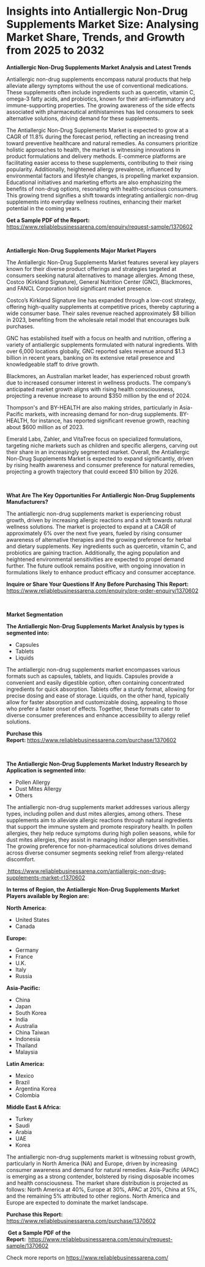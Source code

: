 <p><h1>Insights into Antiallergic Non-Drug Supplements Market Size: Analysing Market Share, Trends, and Growth from 2025 to 2032</h1></p><p><strong>Antiallergic Non-Drug Supplements Market Analysis and Latest Trends</strong></p>
<p><p>Antiallergic non-drug supplements encompass natural products that help alleviate allergy symptoms without the use of conventional medications. These supplements often include ingredients such as quercetin, vitamin C, omega-3 fatty acids, and probiotics, known for their anti-inflammatory and immune-supporting properties. The growing awareness of the side effects associated with pharmaceutical antihistamines has led consumers to seek alternative solutions, driving demand for these supplements.</p><p>The Antiallergic Non-Drug Supplements Market is expected to grow at a CAGR of 11.8% during the forecast period, reflecting an increasing trend toward preventive healthcare and natural remedies. As consumers prioritize holistic approaches to health, the market is witnessing innovations in product formulations and delivery methods. E-commerce platforms are facilitating easier access to these supplements, contributing to their rising popularity. Additionally, heightened allergy prevalence, influenced by environmental factors and lifestyle changes, is propelling market expansion. Educational initiatives and marketing efforts are also emphasizing the benefits of non-drug options, resonating with health-conscious consumers. This growing trend signifies a shift towards integrating antiallergic non-drug supplements into everyday wellness routines, enhancing their market potential in the coming years.</p></p>
<p><strong>Get a Sample PDF of the Report:&nbsp;</strong> <a href="https://www.reliablebusinessarena.com/enquiry/request-sample/1370602?utm_campaign=3215&utm_medium=2&utm_source=Github&utm_content=ia&utm_term=22032025&utm_id=antiallergic-non-drug-supplements">https://www.reliablebusinessarena.com/enquiry/request-sample/1370602</a></p>
<p>&nbsp;</p>
<p><strong>Antiallergic Non-Drug Supplements Major Market Players</strong></p>
<p><p>The Antiallergic Non-Drug Supplements Market features several key players known for their diverse product offerings and strategies targeted at consumers seeking natural alternatives to manage allergies. Among these, Costco (Kirkland Signature), General Nutrition Center (GNC), Blackmores, and FANCL Corporation hold significant market presence.</p><p>Costco’s Kirkland Signature line has expanded through a low-cost strategy, offering high-quality supplements at competitive prices, thereby capturing a wide consumer base. Their sales revenue reached approximately $8 billion in 2023, benefiting from the wholesale retail model that encourages bulk purchases.</p><p>GNC has established itself with a focus on health and nutrition, offering a variety of antiallergic supplements formulated with natural ingredients. With over 6,000 locations globally, GNC reported sales revenue around $1.3 billion in recent years, banking on its extensive retail presence and knowledgeable staff to drive growth.</p><p>Blackmores, an Australian market leader, has experienced robust growth due to increased consumer interest in wellness products. The company’s anticipated market growth aligns with rising health consciousness, projecting a revenue increase to around $350 million by the end of 2024.</p><p>Thompson's and BY-HEALTH are also making strides, particularly in Asia-Pacific markets, with increasing demand for non-drug supplements. BY-HEALTH, for instance, has reported significant revenue growth, reaching about $600 million as of 2023.</p><p>Emerald Labs, Zahler, and VitaTree focus on specialized formulations, targeting niche markets such as children and specific allergens, carving out their share in an increasingly segmented market. Overall, the Antiallergic Non-Drug Supplements Market is expected to expand significantly, driven by rising health awareness and consumer preference for natural remedies, projecting a growth trajectory that could exceed $10 billion by 2026.</p></p>
<p>&nbsp;</p>
<p><strong>What Are The Key Opportunities For Antiallergic Non-Drug Supplements Manufacturers?</strong></p>
<p><p>The antiallergic non-drug supplements market is experiencing robust growth, driven by increasing allergic reactions and a shift towards natural wellness solutions. The market is projected to expand at a CAGR of approximately 6% over the next five years, fueled by rising consumer awareness of alternative therapies and the growing preference for herbal and dietary supplements. Key ingredients such as quercetin, vitamin C, and probiotics are gaining traction. Additionally, the aging population and heightened environmental sensitivities are expected to propel demand further. The future outlook remains positive, with ongoing innovation in formulations likely to enhance product efficacy and consumer acceptance.</p></p>
<p><strong>Inquire or Share Your Questions If Any Before Purchasing This Report:</strong> <a href="https://www.reliablebusinessarena.com/enquiry/pre-order-enquiry/1370602?utm_campaign=3215&utm_medium=2&utm_source=Github&utm_content=ia&utm_term=22032025&utm_id=antiallergic-non-drug-supplements">https://www.reliablebusinessarena.com/enquiry/pre-order-enquiry/1370602</a></p>
<p>&nbsp;</p>
<p><strong>Market Segmentation</strong></p>
<p><strong>The Antiallergic Non-Drug Supplements Market Analysis by types is segmented into:</strong></p>
<p><ul><li>Capsules</li><li>Tablets</li><li>Liquids</li></ul></p>
<p><p>The antiallergic non-drug supplements market encompasses various formats such as capsules, tablets, and liquids. Capsules provide a convenient and easily digestible option, often containing concentrated ingredients for quick absorption. Tablets offer a sturdy format, allowing for precise dosing and ease of storage. Liquids, on the other hand, typically allow for faster absorption and customizable dosing, appealing to those who prefer a faster onset of effects. Together, these formats cater to diverse consumer preferences and enhance accessibility to allergy relief solutions.</p></p>
<p><strong>Purchase this Report:&nbsp;</strong><a href="https://www.reliablebusinessarena.com/purchase/1370602?utm_campaign=3215&utm_medium=2&utm_source=Github&utm_content=ia&utm_term=22032025&utm_id=antiallergic-non-drug-supplements">https://www.reliablebusinessarena.com/purchase/1370602</a></p>
<p>&nbsp;</p>
<p><strong>The Antiallergic Non-Drug Supplements Market Industry Research by Application is segmented into:</strong></p>
<p><ul><li>Pollen Allergy</li><li>Dust Mites Allergy</li><li>Others</li></ul></p>
<p><p>The antiallergic non-drug supplements market addresses various allergy types, including pollen and dust mites allergies, among others. These supplements aim to alleviate allergic reactions through natural ingredients that support the immune system and promote respiratory health. In pollen allergies, they help reduce symptoms during high pollen seasons, while for dust mites allergies, they assist in managing indoor allergen sensitivities. The growing preference for non-pharmaceutical solutions drives demand across diverse consumer segments seeking relief from allergy-related discomfort.</p></p>
<p><a href="https://www.reliablebusinessarena.com/antiallergic-non-drug-supplements-market-r1370602?utm_campaign=3215&utm_medium=2&utm_source=Github&utm_content=ia&utm_term=22032025&utm_id=antiallergic-non-drug-supplements">&nbsp;https://www.reliablebusinessarena.com/antiallergic-non-drug-supplements-market-r1370602</a></p>
<p><strong>In terms of Region, the Antiallergic Non-Drug Supplements Market Players available by Region are:</strong></p>
<p>
    <p> <strong> North America: </strong>
        <ul>
            <li>United States</li>
            <li>Canada</li>
        </ul>
        </p> 
    <p> <strong> Europe: </strong>
        <ul>
            <li>Germany</li>
            <li>France</li>
            <li>U.K.</li>
            <li>Italy</li>
            <li>Russia</li>
        </ul>
        </p> 
    <p> <strong> Asia-Pacific: </strong>
        <ul>
            <li>China</li>
            <li>Japan</li>
            <li>South Korea</li>
            <li>India</li>
            <li>Australia</li>
            <li>China Taiwan</li>
            <li>Indonesia</li>
            <li>Thailand</li>
            <li>Malaysia</li>
        </ul>
        </p> 
    <p> <strong> Latin America: </strong>
        <ul>
            <li>Mexico</li>
            <li>Brazil</li>
            <li>Argentina Korea</li>
            <li>Colombia</li>
        </ul>
        </p> 
    <p> <strong> Middle East & Africa: </strong>
        <ul>
            <li>Turkey</li>
            <li>Saudi</li>
            <li>Arabia</li>
            <li>UAE</li>
            <li>Korea</li>
        </ul>
    </p>
    </p>
<p><p>The antiallergic non-drug supplements market is witnessing robust growth, particularly in North America (NA) and Europe, driven by increasing consumer awareness and demand for natural remedies. Asia-Pacific (APAC) is emerging as a strong contender, bolstered by rising disposable incomes and health consciousness. The market share distribution is projected as follows: North America at 40%, Europe at 30%, APAC at 20%, China at 5%, and the remaining 5% attributed to other regions. North America and Europe are expected to dominate the market landscape.</p></p>
<p><strong>Purchase this Report: </strong><a href="https://www.reliablebusinessarena.com/purchase/1370602?utm_campaign=3215&utm_medium=2&utm_source=Github&utm_content=ia&utm_term=22032025&utm_id=antiallergic-non-drug-supplements">https://www.reliablebusinessarena.com/purchase/1370602</a></p>
<p>&nbsp;<strong>Get a Sample PDF of the Report:&nbsp;&nbsp;</strong><a href="https://www.reliablebusinessarena.com/enquiry/request-sample/1370602?utm_campaign=3215&utm_medium=2&utm_source=Github&utm_content=ia&utm_term=22032025&utm_id=antiallergic-non-drug-supplements">https://www.reliablebusinessarena.com/enquiry/request-sample/1370602</a></p>
<p><strong></strong></p>
<p>Check more reports on <a href="https://www.reliablebusinessarena.com/?utm_campaign=3215&utm_medium=2&utm_source=Github&utm_content=ia&utm_term=22032025&utm_id=antiallergic-non-drug-supplements">https://www.reliablebusinessarena.com/</a></p>